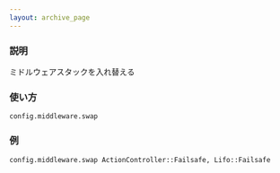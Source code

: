 ```yaml
---
layout: archive_page
---
```

### 説明
ミドルウェアスタックを入れ替える

### 使い方
    config.middleware.swap

### 例
    config.middleware.swap ActionController::Failsafe, Lifo::Failsafe